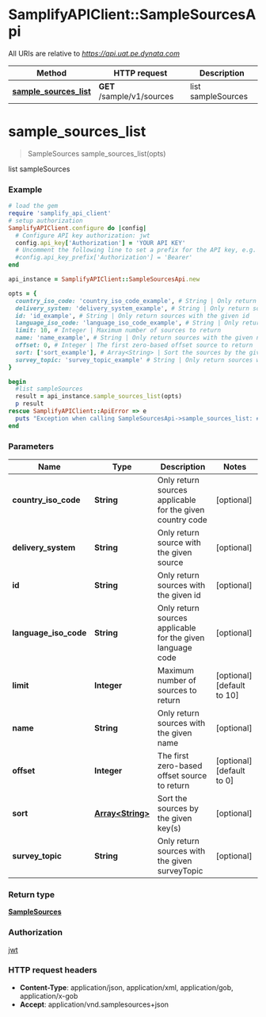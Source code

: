 # SamplifyAPIClient::SampleSourcesApi

All URIs are relative to *https://api.uat.pe.dynata.com*

Method | HTTP request | Description
------------- | ------------- | -------------
[**sample_sources_list**](SampleSourcesApi.md#sample_sources_list) | **GET** /sample/v1/sources | list sampleSources


# **sample_sources_list**
> SampleSources sample_sources_list(opts)

list sampleSources

### Example
```ruby
# load the gem
require 'samplify_api_client'
# setup authorization
SamplifyAPIClient.configure do |config|
  # Configure API key authorization: jwt
  config.api_key['Authorization'] = 'YOUR API KEY'
  # Uncomment the following line to set a prefix for the API key, e.g. 'Bearer' (defaults to nil)
  #config.api_key_prefix['Authorization'] = 'Bearer'
end

api_instance = SamplifyAPIClient::SampleSourcesApi.new

opts = { 
  country_iso_code: 'country_iso_code_example', # String | Only return sources applicable for the given country code
  delivery_system: 'delivery_system_example', # String | Only return source with the given source
  id: 'id_example', # String | Only return sources with the given id
  language_iso_code: 'language_iso_code_example', # String | Only return sources applicable for the given language code
  limit: 10, # Integer | Maximum number of sources to return
  name: 'name_example', # String | Only return sources with the given name
  offset: 0, # Integer | The first zero-based offset source to return
  sort: ['sort_example'], # Array<String> | Sort the sources by the given key(s)
  survey_topic: 'survey_topic_example' # String | Only return sources with the given surveyTopic
}

begin
  #list sampleSources
  result = api_instance.sample_sources_list(opts)
  p result
rescue SamplifyAPIClient::ApiError => e
  puts "Exception when calling SampleSourcesApi->sample_sources_list: #{e}"
end
```

### Parameters

Name | Type | Description  | Notes
------------- | ------------- | ------------- | -------------
 **country_iso_code** | **String**| Only return sources applicable for the given country code | [optional] 
 **delivery_system** | **String**| Only return source with the given source | [optional] 
 **id** | **String**| Only return sources with the given id | [optional] 
 **language_iso_code** | **String**| Only return sources applicable for the given language code | [optional] 
 **limit** | **Integer**| Maximum number of sources to return | [optional] [default to 10]
 **name** | **String**| Only return sources with the given name | [optional] 
 **offset** | **Integer**| The first zero-based offset source to return | [optional] [default to 0]
 **sort** | [**Array&lt;String&gt;**](String.md)| Sort the sources by the given key(s) | [optional] 
 **survey_topic** | **String**| Only return sources with the given surveyTopic | [optional] 

### Return type

[**SampleSources**](SampleSources.md)

### Authorization

[jwt](../README.md#jwt)

### HTTP request headers

 - **Content-Type**: application/json, application/xml, application/gob, application/x-gob
 - **Accept**: application/vnd.samplesources+json



